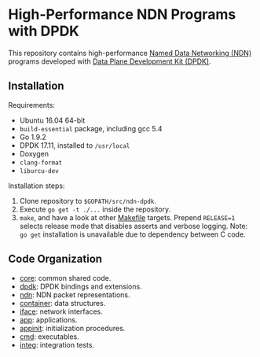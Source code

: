 # High-Performance NDN Programs with DPDK

This repository contains high-performance [Named Data Networking (NDN)](https://named-data.net/) programs developed with [Data Plane Development Kit (DPDK)](http://dpdk.org/).

## Installation

Requirements:

* Ubuntu 16.04 64-bit
* `build-essential` package, including gcc 5.4
* Go 1.9.2
* DPDK 17.11, installed to `/usr/local`
* Doxygen
* `clang-format`
* `liburcu-dev`

Installation steps:

1. Clone repository to `$GOPATH/src/ndn-dpdk`.
2. Execute `go get -t ./...` inside the repository.
3. `make`, and have a look at other [Makefile](./Makefile) targets.
   Prepend `RELEASE=1` selects release mode that disables asserts and verbose logging.
   Note: `go get` installation is unavailable due to dependency between C code.

## Code Organization

* [core](core/): common shared code.
* [dpdk](dpdk/): DPDK bindings and extensions.
* [ndn](ndn/): NDN packet representations.
* [container](container/): data structures.
* [iface](iface/): network interfaces.
* [app](app/): applications.
* [appinit](appinit/): initialization procedures.
* [cmd](cmd/): executables.
* [integ](integ/): integration tests.
